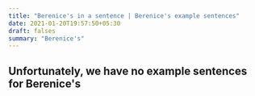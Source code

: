 ```yaml
---
title: "Berenice's in a sentence | Berenice's example sentences"
date: 2021-01-20T19:57:50+05:30
draft: falses
summary: "Berenice's"
---
```

## Unfortunately, we have no example sentences for Berenice's                 
